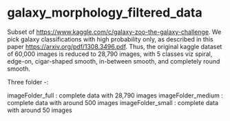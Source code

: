 # galaxy_morphology_filtered_data

Subset of https://www.kaggle.com/c/galaxy-zoo-the-galaxy-challenge. We pick galaxy classifications with high probability only, as described in this paper https://arxiv.org/pdf/1308.3496.pdf. Thus, the original kaggle dataset of 60,000 images is reduced to 28,790 images, with 5 classes viz spiral, edge-on, cigar-shaped smooth, in-between smooth, and completely round smooth.

Three folder -:

imageFolder_full : complete data with 28,790 images
imageFolder_medium : complete data with around 500 images
imageFolder_small : complete data with around 50 images

